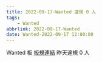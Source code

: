 ```yaml
---
title: 2022-09-17-Wanted 違規 0 人
tags:
    - Wanted
abbrlink: 2022-09-17-Wanted
date: Wanted-2022-09-17 12:00:00
---
```

Wanted 板 [板規連結](https://www.ptt.cc/bbs/Wanted/M.1608829773.A.D3B.html)
昨天違規 0 人
